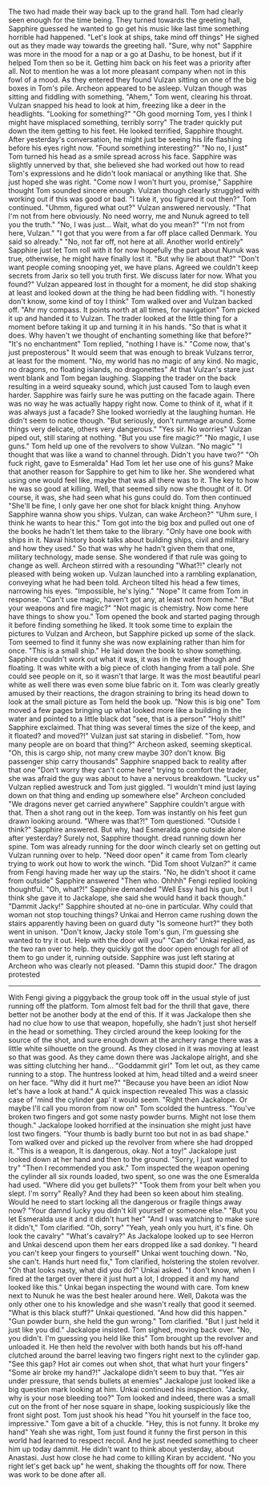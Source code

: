 
The two had made their way back up to the grand hall. Tom had clearly seen enough for the time being. They turned towards the greeting hall, Sapphire guessed he wanted to go get his music like last time something horrible had happened.
"Let's look at ships, take mind off things" He sighed out as they made way towards the greeting hall.
"Sure, why not" Sapphire was more in the mood for a nap or a go at Dashu, to be honest, but if it helped Tom then so be it. Getting him back on his feet was a priority after all. Not to mention he was a lot more pleasant company when not in this fowl of a mood.
As they entered they found Vulzan sitting on one of the big boxes in Tom's pile. Archeon appeared to be asleep. Vulzan though was sitting and fiddling with something.
"Ahem," Tom went, clearing his throat. Vulzan snapped his head to look at him, freezing like a deer in the headlights. "Looking for something?"
"Oh good morning Tom, yes I think I might have misplaced something, terribly sorry" The trader quickly put down the item getting to his feet. He looked terrified, Sapphire thought. After yesterday's conversation, he might just be seeing his life flashing before his eyes right now.
"Found something interesting?"
"No no, I just"
Tom turned his head as a smile spread across his face. Sapphire was slightly unnerved by that, she believed she had worked out how to read Tom's expressions and he didn't look maniacal or anything like that. She just hoped she was right.
"Come now I won't hurt you, promise," Sapphire thought Tom sounded sincere enough. Vulzan though clearly struggled with working out if this was good or bad.
"I take it, you figured it out then?" Tom continued.
"Uhmm, figured what out?" Vulzan answered nervously.
"That I'm not from here obviously. No need worry, me and Nunuk agreed to tell you the truth."
"No, I was just... Wait, what do you mean?"
"I'm not from here, Vulzan."
"I got that you were from a far off place called Denmark. You said so already."
"No, not far off, not here at all. Another world entirely" Sapphire just let Tom roll with it for now hopefully the part about Nunuk was true, otherwise, he might have finally lost it.
"But why lie about that?"
"Don't want people coming snooping yet, we have plans. Agreed we couldn't keep secrets from Jarix so tell you truth first. We discuss later for now. What you found?"
Vulzan appeared lost in thought for a moment, he did stop shaking at least and looked down at the thing he had been fiddling with.
"I honestly don't know, some kind of toy I think" Tom walked over and Vulzan backed off.
"Ahr my compass. It points north at all times, for navigation" Tom picked it up and handed it to Vulzan. The trader looked at the little thing for a moment before taking it up and turning it in his hands.
"So that is what it does. Why haven't we thought of enchanting something like that before?"
"It's no enchantment" Tom replied, "nothing I have is."
"Come now, that's just preposterous" It would seem that was enough to break Vulzans terror, at least for the moment.
"No, my world has no magic of any kind. No magic, no dragons, no floating islands, no dragonettes" At that Vulzan's stare just went blank and Tom began laughing.  Slapping the trader on the back resulting in a weird squeaky sound, which just caused Tom to laugh even harder.
Sapphire was fairly sure he was putting on the facade again. There was no way he was actually happy right now. Come to think of it, what if it was always just a facade? She looked worriedly at the laughing human. He didn't seem to notice though.
"But seriously, don't rummage around.  Some things very delicate, others very dangerous."
"Yes sir. No worries" Vulzan piped out, still staring at nothing. "But you use fire magic?"
"No magic, I use guns." Tom held up one of the revolvers to show Vulzan. "No magic"
"I thought that was like a wand to channel through. Didn't you have two?"
"Oh fuck right, gave to Esmeralda" Had Tom let her use one of his guns? Make that another reason for Sapphire to get him to like her. She wondered what using one would feel like, maybe that was all there was to it. The key to how he was so good at killing. Well, that seemed silly now she thought of it. Of course, it was, she had seen what his guns could do.
Tom then continued "She'll be fine, I only gave her one shot for black knight thing. Anyhow Sapphire wanna show you ships. Vulzan, can wake Archeon?"
"Uhm sure, I think he wants to hear this."
Tom got into the big box and pulled out one of the books he hadn't let them take to the library. "Only have one book with ships in it. Naval history book talks about building ships, civil and military and how they used." So that was why he hadn't given them that one, military technology, made sense. She wondered if that rule was going to change as well.
Archeon stirred with a resounding "What?!" clearly not pleased with being woken up. Vulzan launched into a rambling explanation, conveying what he had been told. Archeon tilted his head a few times, narrowing his eyes. "Impossible, he's lying."
"Nope" It came from Tom in response. "Can't use magic, haven't got any, at least not from home."
"But your weapons and fire magic?"
"Not magic is chemistry. Now come here have things to show you." Tom opened the book and started paging through it before finding something he liked.
It took some time to explain the pictures to Vulzan and Archeon, but Sapphire picked up some of the slack. Tom seemed to find it funny she was now explaining rather than him for once.
"This is a small ship." He laid down the book to show something. Sapphire couldn't work out what it was, it was in the water though and floating. It was white with a big piece of cloth hanging from a tall pole. She could see people on it, so it wasn't that large. It was the most beautiful pearl white as well there was even some blue fabric on it.
Tom was clearly greatly amused by their reactions, the dragon straining to bring its head down to look at the small picture as Tom held the book up.
"Now this is big one" Tom moved a few pages bringing up what looked more like a building in the water and pointed to a little black dot "see, that is a person"
"Holy shit!" Sapphire exclaimed. That thing was several times the size of the keep, and it floated? and moved?!"
Vulzan just sat staring in disbelief.
"Tom, how many people are on board that thing?" Archeon asked, seeming skeptical.
"Oh, this is cargo ship, not many crew maybe 30? don't know. Big passenger ship carry thousands"
Sapphire snapped back to reality after that one "Don't worry they can't come here" trying to comfort the trader, she was afraid the guy was about to have a nervous breakdown.
"Lucky us" Vulzan replied awestruck and Tom just giggled.
"I wouldn't mind just laying down on that thing and ending up somewhere else" Archeon concluded "We dragons never get carried anywhere"
Sapphire couldn't argue with that. Then a shot rang out in the keep. Tom was instantly on his feet gun drawn looking around.
"Where was that?!" Tom questioned.
"Outside I think?" Sapphire answered. But why, had Esmeralda gone outside alone after yesterday? Surely not, Sapphire thought. dread running down her spine.
Tom was already running for the door winch clearly set on getting out
Vulzan running over to help.
"Need door open" it came from Tom clearly trying to work out how to work the winch.
"Did Tom shoot Vulzan?" it came from Fengi having made her way up the stairs.
"No, he didn't shoot it came from outside" Sapphire answered
"Then who. Ohhhh" Fengi replied looking thoughtful.
"Oh, what?!" Sapphire demanded
"Well Essy had his gun, but I think she gave it to Jackalope, she said she would hand it back though."
"Dammit Jacky!" Sapphire shouted at no-one in particular. Why could that woman not stop touching things?
Unkai and Herron came rushing down the stairs apparently having been on guard duty "Is someone hurt?" they both went in unison.
"Don't know, Jacky stole Tom's gun, I'm guessing she wanted to try it out. Help with the door will you"
"Can do" Unkai replied, as the two ran over to help. they quickly got the door open enough for all of them to go under it, running outside. Sapphire was just left staring at Archeon who was clearly not pleased.
"Damn this stupid door." The dragon protested
***
With Fengi giving a piggyback the group took off in the usual style of just running off the platform. Tom almost felt bad for the thrill that gave, there better not be another body at the end of this. If it was Jackalope then she had no clue how to use that weapon, hopefully, she hadn't just shot herself in the head or something.
They circled around the keep looking for the source of the shot, and sure enough down at the archery range there was a little white silhouette on the ground. As they closed in it was moving at least so that was good.
As they came down there was Jackalope alright, and she was sitting clutching her hand…
"Goddammit girl" Tom let out, as they came running to a stop. The huntress looked at him, head tilted and a weird sneer on her face.
"Why did it hurt me?"
"Because you have been an idiot Now let's have a look at hand." A quick inspection revealed This was a classic case of 'mind the cylinder gap' it would seem.
"Right then Jackalope. Or maybe I'll call you moron from now on" Tom scolded the huntress.
"You've broken two fingers and got some nasty powder burns. Might not lose them though." Jackalope looked horrified at the insinuation she might just have lost two fingers. "Your thumb is badly burnt too but not in as bad shape."
Tom walked over and picked up the revolver from where she had dropped it. "This is a weapon, It is dangerous, okay. Not a toy!" Jackalope just looked down at her hand and then to the ground.
"Sorry, I just wanted to try"
"Then I recommended you ask."
Tom inspected the weapon opening the cylinder all six rounds loaded, two spent, so one was the one Esmeralda had used.
"Where did you get bullets?"
"Took them from your belt when you slept. I'm sorry" Really? And they had been so keen about him stealing. Would he need to start locking all the dangerous or fragile things away now?
"Your damnd lucky you didn't kill yourself or someone else."
"But you let Esmeralda use it and it didn't hurt her"
"And I was watching to make sure it didn't," Tom clarified.
"Oh, sorry"
"Yeah, yeah only you hurt, it's fine. Oh look the cavalry"
"What's cavalry?" As Jackalope looked up to see Herron and Unkai descend upon them her ears dropped like a sad donkey.
"I heard you can't keep your fingers to yourself" Unkai went touching down.
"No, she can't. Hands hurt need fix," Tom clarified, holstering the stolen revolver.
"Oh that looks nasty, what did you do?" Unkai asked.
"I don't know, when I fired at the target over there it just hurt a lot, I dropped it and my hand looked like this." Unkai began inspecting the wound with care. Tom knew next to Nunuk he was the best healer around here. Well, Dakota was the only other one to his knowledge and she wasn't really that good it seemed.
"What is this black stuff?" Unkai questioned. "And how did this happen."
"Gun powder burn, she held the gun wrong." Tom clarified.
"But I just held it just like you did." Jackalope insisted.
Tom sighed, moving back over. "No, you didn't. I'm guessing you held like this" Tom brought up the revolver and unloaded it. He then held the revolver with both hands but his off-hand clutched around the barrel leaving two fingers right next to the cylinder gap.
"See this gap? Hot air comes out when shot, that what hurt your fingers"
"Some air broke my hand?!" Jackalope didn't seem to buy that.
"Yes air under pressure, that sends bullets at enemies" Jackalope just looked like a big question mark looking at him.
Unkai continued his inspection. "Jacky, why is your nose bleeding too?" Tom looked and indeed, there was a small cut on the front of her nose square in shape, looking suspiciously like the front sight post.
Tom just shook his head "You hit yourself in the face too, impressive." Tom gave a bit of a chuckle.
"Hey, this is not funny. It broke my hand" Yeah she was right, Tom just found it funny the first person in this world had learned to respect recoil. And he just needed something to cheer him up today dammit. He didn't want to think about yesterday, about Anastasi. Just how close he had come to killing Kiran by accident.
"No you right let's get back up" he went, shaking the thoughts off for now. There was work to be done after all.